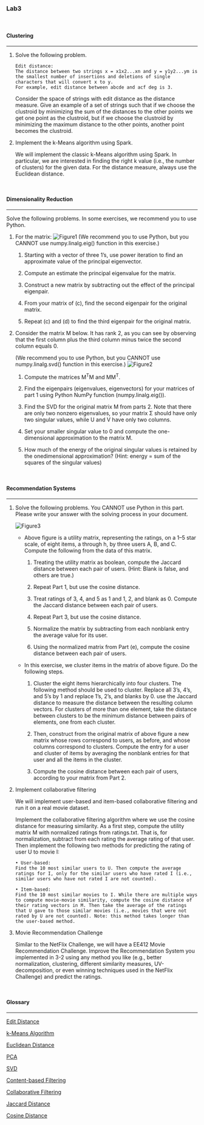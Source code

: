 ### **Lab3**

<br>

#### **Clustering**

---

1. Solve the following problem.

   ```
   Edit distance:
   The distance between two strings x = x1x2...xn and y = y1y2...ym is the smallest number of insertions and deletions of single characters that will convert x to y.
   For example, edit distance between abcde and acf deg is 3.
   ```

   Consider the space of strings with edit distance as the distance measure. Give an example of a set of strings such that if we choose the clustroid by minimizing the sum of the distances to the other points we get one point as the clustroid, but if we choose the clustroid by minimizing the maximum distance to the other points, another point becomes the clustroid.

2. Implement the k-Means algorithm using Spark.

   We will implement the classic k-Means algorithm using Spark. In particular, we are interested in finding the right k value (i.e., the number of clusters) for the given data. For the distance measure, always use the Euclidean distance.

<br>

#### **Dimensionality Reduction**

---

Solve the following problems. In some exercises, we recommend you to use Python.

1. For the matrix:
   ![Figure1](https://heejinee3.github.io/assets/lab/Bigdata-Analytics/Figure1.PNG)
   (We recommend you to use Python, but you CANNOT use numpy.linalg.eig() function in this exercise.)

   1. Starting with a vector of three 1’s, use power iteration to find an approximate value of the principal eigenvector.

   2. Compute an estimate the principal eigenvalue for the matrix.

   3. Construct a new matrix by subtracting out the effect of the principal eigenpair.

   4. From your matrix of (c), find the second eigenpair for the original matrix.

   5. Repeat (c) and (d) to find the third eigenpair for the original matrix.

2. Consider the matrix M below. It has rank 2, as you can see by observing that the first column plus the third column minus twice the second column equals 0.

   (We recommend you to use Python, but you CANNOT use numpy.linalg.svd() function in this exercise.)
   ![Figure2](https://heejinee3.github.io/assets/lab/Bigdata-Analytics/Figure2.PNG)

   1. Compute the matrices M<sup>T</sup>M and MM<sup>T</sup>.

   2. Find the eigenpairs (eigenvalues, eigenvectors) for your matrices of part 1 using Python NumPy function (numpy.linalg.eig()).

   3. Find the SVD for the original matrix M from parts 2. Note that there are only two nonzero eigenvalues, so your matrix Σ should have only two singular values, while U and V have only two columns.

   4. Set your smaller singular value to 0 and compute the one-dimensional approximation to the matrix M.

   5. How much of the energy of the original singular values is retained by the onedimensional approximation? (Hint: energy = sum of the squares of the singular values)

<br>

#### **Recommendation Systems**

---

1. Solve the following problems.
   You CANNOT use Python in this part. Please write your answer with the solving process in your document.

   ![Figure3](https://heejinee3.github.io/assets/lab/Bigdata-Analytics/Figure3.PNG)

   - Above figure is a utility matrix, representing the ratings, on a 1–5 star scale, of eight items, a through h, by three users A, B, and C. Compute the following from the data of this matrix.

     1. Treating the utility matrix as boolean, compute the Jaccard distance between each pair of users. (Hint: Blank is false, and others are true.)

     2. Repeat Part 1, but use the cosine distance.

     3. Treat ratings of 3, 4, and 5 as 1 and 1, 2, and blank as 0. Compute the Jaccard distance between each pair of users.

     4. Repeat Part 3, but use the cosine distance.

     5. Normalize the matrix by subtracting from each nonblank entry the average value for its user.

     6. Using the normalized matrix from Part (e), compute the cosine distance between each pair of users.

   - In this exercise, we cluster items in the matrix of above figure. Do the following steps.

     1. Cluster the eight items hierarchically into four clusters. The following method should be used to cluster. Replace all 3’s, 4’s, and 5’s by 1 and replace 1’s, 2’s, and blanks by 0. use the Jaccard distance to measure the distance between the resulting column vectors. For clusters of more than one element, take the distance between clusters to be the minimum distance between pairs of elements, one from each cluster.

     2. Then, construct from the original matrix of above figure a new matrix whose rows correspond to users, as before, and whose columns correspond to clusters. Compute the entry for a user and cluster of items by averaging the nonblank entries for that user and all the items in the cluster.

     3. Compute the cosine distance between each pair of users, according to your matrix from Part 2.

2. Implement collaborative filtering

   We will implement user-based and item-based collaborative filtering and run it on a real movie dataset.

   Implement the collaborative filtering algorithm where we use the cosine distance for measuring similarity. As a first step, compute the utility matrix M with normalized ratings from ratings.txt. That is, for normalization, subtract from each rating the average rating of that user. Then implement the following two methods for predicting the rating of user U to movie I:

   ```
   • User-based:
   Find the 10 most similar users to U. Then compute the average ratings for I, only for the similar users who have rated I (i.e., similar users who have not rated I are not counted).

   • Item-based:
   Find the 10 most similar movies to I. While there are multiple ways to compute movie-movie similarity, compute the cosine distance of their rating vectors in M. Then take the average of the ratings that U gave to those similar movies (i.e., movies that were not rated by U are not counted). Note: this method takes longer than the user-based method.
   ```

3. Movie Recommendation Challenge

   Similar to the NetFlix Challenge, we will have a EE412 Movie Recommendation Challenge. Improve the Recommendation System you implemented in 3-2 using any method you like (e.g., better normalization, clustering, different similarity measures, UV-decomposition, or even winning techniques used in the NetFlix Challenge) and predict the ratings.

<br>

#### **Glossary**

---

[Edit Distance](https://velog.io/@chunjakim/Edit-Distance)

[k-Means Algorithm](https://velog.io/@chunjakim/k-Means-Algorithm)

[Euclidean Distance](https://velog.io/@chunjakim/Euclidean-Distance)

[PCA](https://velog.io/@chunjakim/PCA-Principal-Component-Analysis)

[SVD](https://velog.io/@chunjakim/SVD-Singular-Value-Decomposition)

[Content-based Filtering](https://velog.io/@chunjakim/Content-Based-Filtering)

[Collaborative Filtering](https://velog.io/@chunjakim/Collaborative-Filtering)

[Jaccard Distance](https://velog.io/@chunjakim/Jaccard-Distance)

[Cosine Distance](https://velog.io/@chunjakim/Cosine-Distance)
